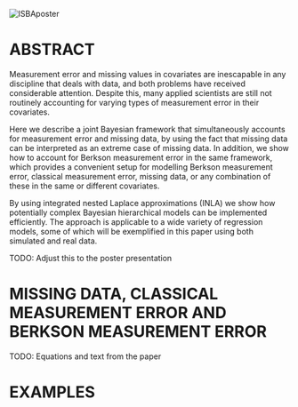 ![ISBAposter](https://github.com/emmaSkarstein/ISBA2022-Poster/blob/main/Poster_ISBA.png)


# ABSTRACT
Measurement error and missing values in covariates are inescapable in any discipline that deals with data, and both problems have received considerable attention. Despite this, many applied scientists are still not routinely accounting for varying types of measurement error in their covariates.

Here we describe a joint Bayesian framework that simultaneously accounts for measurement error and missing data, by using the fact that missing data can be interpreted as an extreme case of missing data. 
In addition, we show how to account for Berkson measurement error in the same framework, which provides a convenient setup for modelling Berkson measurement error, classical measurement error, missing data, or any combination of these in the same or different covariates. 

By using integrated nested Laplace approximations (INLA) we show how potentially complex Bayesian hierarchical models can be implemented efficiently. The approach is applicable to a wide variety of regression models, some of which will be exemplified in this paper using both simulated and real data. 

TODO: Adjust this to the poster presentation

# MISSING DATA, CLASSICAL MEASUREMENT ERROR AND BERKSON MEASUREMENT ERROR
TODO: Equations and text from the paper

# EXAMPLES
